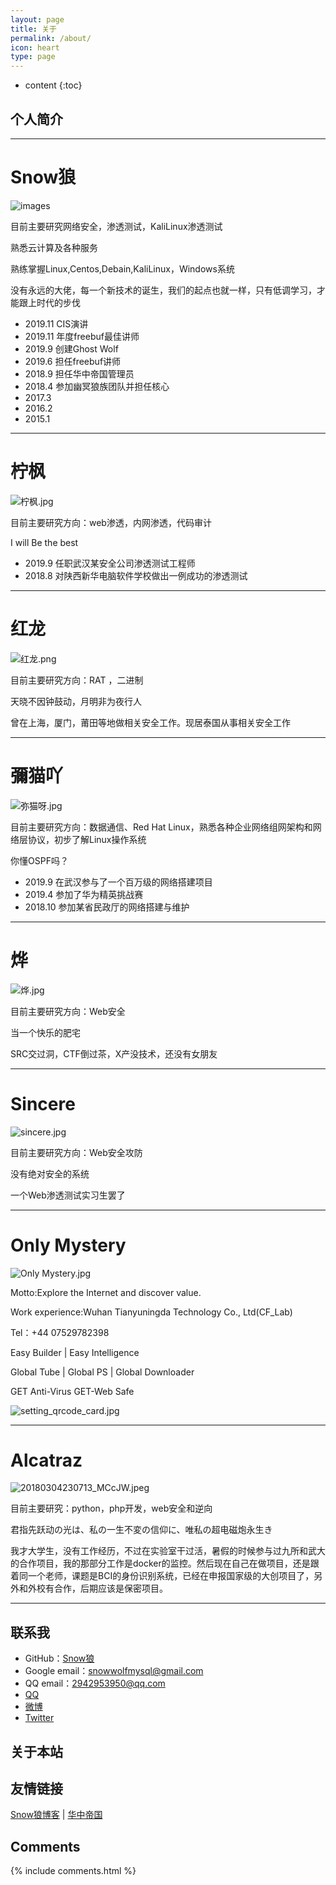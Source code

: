 ```yaml
---
layout: page
title: 关于
permalink: /about/
icon: heart
type: page
---
```


* content
{:toc}



## 个人简介

***

# Snow狼

![images](https://i.loli.net/2020/01/02/uyNDkfbn6IC8SUE.png)

目前主要研究网络安全，渗透测试，KaliLinux渗透测试

熟悉云计算及各种服务

熟练掌握Linux,Centos,Debain,KaliLinux，Windows系统

没有永远的大佬，每一个新技术的诞生，我们的起点也就一样，只有低调学习，才能跟上时代的步伐

* 2019.11 CIS演讲
* 2019.11 年度freebuf最佳讲师
* 2019.9  创建Ghost Wolf
* 2019.6  担任freebuf讲师
* 2018.9  担任华中帝国管理员
* 2018.4  参加幽冥狼族团队并担任核心
* 2017.3  
* 2016.2
* 2015.1  

***

# 柠枫

![柠枫.jpg](https://i.loli.net/2020/01/27/Y9ZfI1iEmqN5BWR.jpg)

目前主要研究方向：web渗透，内网渗透，代码审计

I will Be the best

* 2019.9 任职武汉某安全公司渗透测试工程师
* 2018.8 对陕西新华电脑软件学校做出一例成功的渗透测试

***

# 红龙

![红龙.png](https://i.loli.net/2020/01/27/Y6gfiZaOqcSrNL8.png)

目前主要研究方向：RAT ，二进制

天晓不因钟鼓动，月明非为夜行人

曾在上海，厦门，莆田等地做相关安全工作。现居泰国从事相关安全工作

***

# 彌猫吖

![弥猫呀.jpg](https://i.loli.net/2020/01/27/dEwHKrS2XkpBGMf.jpg)

目前主要研究方向：数据通信、Red Hat Linux，熟悉各种企业网络组网架构和网络层协议，初步了解Linux操作系统

你懂OSPF吗？

* 2019.9 在武汉参与了一个百万级的网络搭建项目
* 2019.4 参加了华为精英挑战赛
* 2018.10 参加某省民政厅的网络搭建与维护

***

# 烨

![烨.jpg](https://i.loli.net/2020/01/28/rO1sb3fCpFVtIJS.jpg)

目前主要研究方向：Web安全

当一个快乐的肥宅

SRC交过洞，CTF倒过茶，X产没技术，还没有女朋友

***

# Sincere

![sincere.jpg](https://i.loli.net/2020/01/29/Py2iV9wIT6qzQAe.jpg)

目前主要研究方向：Web安全攻防

没有绝对安全的系统

一个Web渗透测试实习生罢了

***

# Only Mystery

![Only Mystery.jpg](https://i.loli.net/2020/02/09/rLJjufMvb4K5aE8.jpg)

Motto:Explore the Internet and discover value.

Work experience:Wuhan Tianyuningda Technology Co., Ltd(CF_Lab)

Tel：+44 07529782398

Easy Builder | Easy Intelligence

Global Tube | Global PS | Global Downloader

GET Anti-Virus   GET-Web Safe

![setting_qrcode_card.jpg](https://i.loli.net/2020/02/09/UbjnOv5Tr3PVKQH.jpg)

***

# Alcatraz

![20180304230713_MCcJW.jpeg](https://i.loli.net/2020/02/12/BNUWCL9VoHbldOc.jpg)

目前主要研究：python，php开发，web安全和逆向

君指先跃动の光は、私の一生不変の信仰に、唯私の超电磁炮永生き

我才大学生，没有工作经历，不过在实验室干过活，暑假的时候参与过九所和武大的合作项目，我的那部分工作是docker的监控。然后现在自己在做项目，还是跟着同一个老师，课题是BCI的身份识别系统，已经在申报国家级的大创项目了，另外和外校有合作，后期应该是保密项目。

***

## 联系我

* GitHub：[Snow狼](https://github.com/snowwolfmysql)
* Google email：snowwolfmysql@gmail.com
* QQ email：2942953950@qq.com
* [QQ](http://wpa.qq.com/msgrd?v=3&uin=2942953950&site=qq&menu=yes)
* [微博](http://weibo.com/KaliLinuxMatch)
* [Twitter](https://twitter.com/snowwolf)

## 关于本站


## 友情链接

[Snow狼博客](http://blog.51cto.com/superwolf) \| [华中帝国](https://bbs.tbfull.com)  

## Comments

{% include comments.html %}
